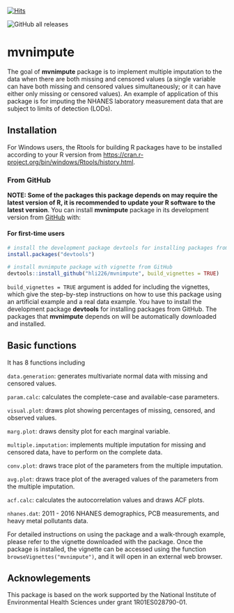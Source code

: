 
<!-- README.md is generated from README.Rmd. Please edit that file -->
<!-- hit counter -->

[![Hits](https://hits.seeyoufarm.com/api/count/incr/badge.svg?url=https%3A%2F%2Fgithub.com%2Fhli226%2Fmvnimpute&count_bg=%2379C83D&title_bg=%23555555&icon=&icon_color=%23E7E7E7&title=hits&edge_flat=false)](https://hits.seeyoufarm.com)

<!-- download counter -->

![GitHub all
releases](https://img.shields.io/github/downloads/hli226/mvnimpute/total?color=green)

# mvnimpute

<!-- badges: start -->
<!-- badges: end -->

The goal of **mvnimpute** package is to implement multiple imputation to
the data when there are both missing and censored values (a single
variable can have both missing and censored values simultaneously; or it
can have either only missing or censored values). An example of
application of this package is for imputing the NHANES laboratory
measurement data that are subject to limits of detection (LODs).

## Installation

For Windows users, the Rtools for building R packages have to be
installed according to your R version from
<https://cran.r-project.org/bin/windows/Rtools/history.html>.

### From GitHub

**NOTE: Some of the packages this package depends on may require the
latest version of R, it is recommended to update your R software to the
latest version**. You can install **mvnimpute** package in its
development version from [GitHub](https://github.com) with:

#### For first-time users

``` r
# install the development package devtools for installing packages from GitHub
install.packages("devtools")

# install mvnimpute package with vignette from GitHub
devtools::install_github("hli226/mvnimpute", build_vignettes = TRUE)
```

`build_vignettes = TRUE` argument is added for including the vignettes,
which give the step-by-step instructions on how to use this package
using an artificial example and a real data example. You have to install
the development package **devtools** for installing packages from
GitHub. The packages that **mvnimpute** depends on will be automatically
downloaded and installed.

## Basic functions

It has 8 functions including

`data.generation`: generates multivariate normal data with missing and
censored values.

`param.calc`: calculates the complete-case and available-case
parameters.

`visual.plot`: draws plot showing percentages of missing, censored, and
observed values.

`marg.plot`: draws density plot for each marginal variable.

`multiple.imputation`: implements multiple imputation for missing and
censored data, have to perform on the complete data.

`conv.plot`: draws trace plot of the parameters from the multiple
imputation.

`avg.plot`: draws trace plot of the averaged values of the parameters
from the multiple imputation.

`acf.calc`: calculates the autocorrelation values and draws ACF plots.

`nhanes.dat`: 2011 - 2016 NHANES demographics, PCB measurements, and
heavy metal pollutants data.

For detailed instructions on using the package and a walk-through
example, please refer to the vignette downloaded with the package. Once
the package is installed, the vignette can be accessed using the
function `browseVignettes("mvnimpute")`, and it will open in an external
web browser.

## Acknowlegements

This package is based on the work supported by the National Institute of
Environmental Health Sciences under grant 1R01ES028790-01.
